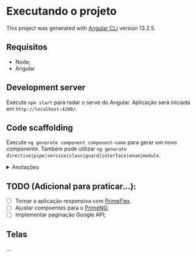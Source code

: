 # Executando o projeto

This project was generated with [Angular CLI](https://github.com/angular/angular-cli) version 13.2.5.

## Requisitos

- Node;
- Angular

## Development server

Execute `npm start` para rodar o serve do Angular. Aplicação será iniciada em `http://localhost:4200/`.

## Code scaffolding

Execute `ng generate component component-name` para gerar um novo componente. Também pode utilizar `ng generate directive|pipe|service|class|guard|interface|enum|module`.

<details>
<summary>Anotações </summary>

# Programação reativa

A programação reativa é um termo bastante conhecido que não está necessariamente vinculado ao um framework front-end (que é o caso do Angular).
Ela pode ser utilizada tanto no Fron-end quanto no Back-End, a pesar de ser um termo polêmico e possuir várias definições podemos dizer que é uma paradigma
de programação ou modelo de arquitetura que se refere à manipulação de fluxo de dados (strems) ou eventos de forma assíncrona. Ou seja, se existe assincronismo existe programação reativa por trás.
Existe um padrão de mercado muito popular que é o [ReactiveX](https://reactivex.io/).

O padrão Observer é a base da programação reativa. Algumas literaturas nomeia esse padrão de Pub/Sub (Publish/Subscribe)

## RxJS

RxJS é uma biblioteca que utiliza o modelo ReactiveX no JavaScript/TypeScript, essa lib é amplamente utilizada em Framworks Front-end como o Angular, por exemplo.

## Observable

Coleção de valores ou uma coleção de eventos futuros.

## Observer

Ideia de uma coleção de callback, consegue ouvir os valores entregues, mas para isso precisa se escrever nos Observables.

## Subscribre e Unsubscribe

```Typescript
	.subscribe({
				next: retornoAPI => console.log(retornoAPI),
				error: error => console.error(error), // Encerra o ciclo de vida do Observlable (complete não será chamado, coso exista o error)
				complete: () => console.log('Observable completado!'),
	});
```

O `subscribe` retorna um objeto do tipo `Subscription`que pode ser utilizado para desinscrição e liberação de recuros evitando _memory leak_

## Operadores RxJS

`Pipe`- Função que serve para agrupar múltiplos operadores. Não modifica o observable anterior.

`Tap` - Operador de serviços públicos. Usado para debugging. Não modifica o observable.

`Map` - Operador de transformação. Transforma o observable de acordo com a função passada. Retorna um observable modificado.

## Pipes Angular

Os pipes são formas de transformar valores. Por exemplo, para utilizar o pipe usamos o operado `|` em nosso template.
No exemplo logo a baixo mostramos uma data formatada por meio do pipe `date`.
`<p class="resultado">{{ livro.publishedDate | date: 'dd/MM/yyyy' }}</p>`
Há diversos outros pipes prontos que podem ser consultado na doc do Angular.
Mas também podemos criar nossos próprios pipes!

### Criando nosso pipes

A seguir estamos criando um pipe que dado uma listra de autores de determinado exemplar, será retornado apenas o primeiro autor.

```Typescript
// Criando o pipe autoria
import { Pipe, PipeTransform } from '@angular/core';

@Pipe({
	name: 'autoria',
})
export class AutoriaPipe implements PipeTransform {
	transform(autoria: string[]): string {
		if (autoria) {
			return autoria[0];
		}
		return '';
	}
}
```

```HTML
<!-- Utilizando pipe autoria-->
<p class="resultado">{{ livro.authors | autoria }}</p>

```

Além disso podemos encadiar pipes, exemplo: `<p class="resultado">{{ livro.authors | autoria | slice: 0 : 2 }}</p>` estamos limitando o nome do autor apenas a dois char.

### Pipe `async`

Há uma maneira muito popular de utilizar o observable no template do seu componente (view). Podemos fazer isso com pipe `async`. Veja um exemplo:
Compoenente:

```TypeScript
livrosEncontrados$ = this.campoBusca.valueChanges.pipe(
		debounceTime(DELAY_BUSCA),
		filter((valorDigital: string) => valorDigital.length >= TAMANHO_MIN_BUSCA), // filtrando para buscar apenas com 3 ou mais char
		distinctUntilChanged(),
		switchMap(valorDigitado => this.serviceGoogleAPIBook.buscar(valorDigitado)),
		tap(resp => console.log(resp)),
		map(items => items && this.parseToLivros(items))
	);
```

View, note como estamos nos referindo o observable `livrosEncontrados$` criado no controller:

```HTML
		<div
		class="container-card"
		*ngIf="livrosEncontrados$ | async as listaLivros; else telaInicial">
		<div *ngFor="let livro of listaLivros">
			<app-livro [livro]="livro"></app-livro>
		</div>
	</div>
```

- O pipe async é utilizado no angular para facilitar o uso de observables na aplicação;
- Utilizando essa abordagem do lado da view, o próprio Angular será capaz de se inscrever e de desinscrever do observable;
- Além disso estamos criando uma variável listaLivros no próprio template;
- O pipe async se inscreve em um Observable e retorna o último valor que emitiu. Quando um novo valor é emitido, o pipe async marca o componente a ser verificado quanto a alterações.

## Operadores RX

Há diversos operadores RxJS que podemos utilizar, a baixo está alguns dos operadores que são bastante utilizados.

- `map`-> Muito semelhante ao map que já conhecemos no JS da programação funcional do

  > Aplica uma determinada função a cada valor emitido pelo Observável de origem e emite os valores resultantes como um Observável.

- `tap` -> Para finalidade de Debug, ou seja, para depurar o fluxo do observável.
  > Não altera os dados.
- `switchMap` -> Utilizado para pegar o último valor emitido, Exemplo: vários clicks (recupera só último). A ideia desse operador é trocar os valores e passar ao servidor **só o último valor**: A -> B -> C -> D (apenas o D será o valor passado), `D`. Desconsidera os valores anteriores `A,B,C`
  > Projeta cada valor de origem em um Observável que é mesclado no Observável de saída, emitindo valores apenas do Observável projetado mais recentemente.
- `distinctUntilChanged`

  > Retorna um resultado Observável que emite todos os valores enviados pelo observável de origem se eles forem distintos em comparação com o último valor que o resultado observável emitiu.

- `filter` -> Mesma lógica do `filter` do Javascript/Typescript

  > Filtre os itens emitidos pela fonte Observável emitindo apenas aqueles que satisfazem um predicado especificado.

- `debounceTime`

  > Emite uma notificação da fonte Observável somente após um determinado intervalo de tempo ter passado sem outra emissão de fonte.

- `catchError` -> para lidar com erros no fluxo dos observables

  > Com o operador catchError, é possível capturar o erro que ocorreu, inserir uma lógica adicional para mostrar uma mensagem de erro para a pessoa usuária, por exemplo, e, utilizando o throwError, é possível retornar um novo observable.

### Busca type ahead

Imagine que você deseje implementar uma busca **type ahead**, ou seja, igual acontece com os motores de busca, enquanto você digita a busca será realizada.

Aqui precisamos considerar algumas coisa:

1. Só podemos realizar a busca quando o usuário digitar uma quantidade significativa de caracteres, digamos que `[chars...] >= 3`, caso contrário a busca fica muito genérica;

2. Não devemos realizar a mesma busca duas vezes. Exemplo: suponha que usuário digitou 'banana' -> (REQUEST) a busca foi feita -> depois vocÊ apagou o último 'a' -> depois digitou o 'a' novamente, ou seja, nossa palavra continua sendo 'banana'!. Mas os dados já foram buscados, logo não precisamos uma segunda request.;

3. Precisamos de um _delay_ para acompanhar o ritmo de digitação do usuários;

4. Assim que os dados forem retornados, iremos transformá-lo;

5. Também precisamos de um log do nosso fluxo;

6. Não queremos que toda letra que usuário digite seja feita uma REQUEST;

7. Tratar erros quando não for possível realizar a busca.

Veja o exemplo da busca abaixo, onde cada linha comentada satisfaz os intens que mencionamos anteriormente:

```typescript
// Conjunto de operadores para uma busca type ahead
livrosEncontrados$ = this.campoBusca.valueChanges.pipe(
	debounceTime(DELAY_BUSCA), // constante para o Delay (item 3)
	filter((valorDigital: string) => valorDigital.length >= TAMANHO_MIN_BUSCA), // evitando busca genéricas (item 1)
	distinctUntilChanged(), // evitando busca repetidas (item 2)
	switchMap(valorDigitado => this.serviceGoogleAPIBook.buscar(valorDigitado)), // realiza request panas para o último item digitado (item 6)
	tap(resp => console.log(resp)), // Depurando o fluxo (item 5)
	map(items => items && this.parseToLivros(items)), // Aplicando um transformação nos dados retornado(item 4)
	catchError(() => {
		// Trata o erro caso ocorra algum erro, exemplo sem internet. (item 7)
		this.mensagemErro = 'Ops, ocorreu um erro. Recarregue a aplicação!';
		return EMPTY; // callback de inscrição para quando não queremos utilizar o error.
	})
);
```

Nota: A ordem dos operadores agrupados dentro do `pipe(...)` IMPORTA!

</details>

## TODO (Adicional para praticar...):
- [ ] Tornar a aplicação responsiva com [PrimeFlex](https://primeflex.org/).
- [ ] Ajustar compoentes para o [PrimeNG](https://primeng.org/);
- [ ] Implementar paginação Google API;

## Telas
...
